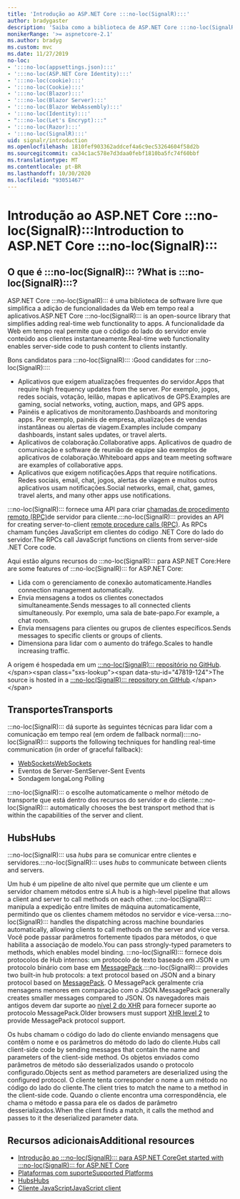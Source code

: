 ```yaml
---
title: 'Introdução ao ASP.NET Core :::no-loc(SignalR):::'
author: bradygaster
description: 'Saiba como a biblioteca de ASP.NET Core :::no-loc(SignalR)::: simplifica a adição de funcionalidades em tempo real aos aplicativos.'
monikerRange: '>= aspnetcore-2.1'
ms.author: bradyg
ms.custom: mvc
ms.date: 11/27/2019
no-loc:
- ':::no-loc(appsettings.json):::'
- ':::no-loc(ASP.NET Core Identity):::'
- ':::no-loc(cookie):::'
- ':::no-loc(Cookie):::'
- ':::no-loc(Blazor):::'
- ':::no-loc(Blazor Server):::'
- ':::no-loc(Blazor WebAssembly):::'
- ':::no-loc(Identity):::'
- ":::no-loc(Let's Encrypt):::"
- ':::no-loc(Razor):::'
- ':::no-loc(SignalR):::'
uid: signalr/introduction
ms.openlocfilehash: 1810fef903362addcef4a6c9ec53264604f58d2b
ms.sourcegitcommit: ca34c1ac578e7d3daa0febf1810ba5fc74f60bbf
ms.translationtype: MT
ms.contentlocale: pt-BR
ms.lasthandoff: 10/30/2020
ms.locfileid: "93051467"
---
```

# <a name="introduction-to-aspnet-core-no-locsignalr"></a><span data-ttu-id="47819-103">Introdução ao ASP.NET Core :::no-loc(SignalR):::</span><span class="sxs-lookup"><span data-stu-id="47819-103">Introduction to ASP.NET Core :::no-loc(SignalR):::</span></span>

## <a name="what-is-no-locsignalr"></a><span data-ttu-id="47819-104">O que é :::no-loc(SignalR)::: ?</span><span class="sxs-lookup"><span data-stu-id="47819-104">What is :::no-loc(SignalR):::?</span></span>

<span data-ttu-id="47819-105">ASP.NET Core :::no-loc(SignalR)::: é uma biblioteca de software livre que simplifica a adição de funcionalidades da Web em tempo real a aplicativos.</span><span class="sxs-lookup"><span data-stu-id="47819-105">ASP.NET Core :::no-loc(SignalR)::: is an open-source library that simplifies adding real-time web functionality to apps.</span></span> <span data-ttu-id="47819-106">A funcionalidade da Web em tempo real permite que o código do lado do servidor envie conteúdo aos clientes instantaneamente.</span><span class="sxs-lookup"><span data-stu-id="47819-106">Real-time web functionality enables server-side code to push content to clients instantly.</span></span>

<span data-ttu-id="47819-107">Bons candidatos para :::no-loc(SignalR)::: :</span><span class="sxs-lookup"><span data-stu-id="47819-107">Good candidates for :::no-loc(SignalR)::::</span></span>

* <span data-ttu-id="47819-108">Aplicativos que exigem atualizações frequentes do servidor.</span><span class="sxs-lookup"><span data-stu-id="47819-108">Apps that require high frequency updates from the server.</span></span> <span data-ttu-id="47819-109">Por exemplo, jogos, redes sociais, votação, leilão, mapas e aplicativos de GPS.</span><span class="sxs-lookup"><span data-stu-id="47819-109">Examples are gaming, social networks, voting, auction, maps, and GPS apps.</span></span>
* <span data-ttu-id="47819-110">Painéis e aplicativos de monitoramento.</span><span class="sxs-lookup"><span data-stu-id="47819-110">Dashboards and monitoring apps.</span></span> <span data-ttu-id="47819-111">Por exemplo, painéis de empresa, atualizações de vendas instantâneas ou alertas de viagem.</span><span class="sxs-lookup"><span data-stu-id="47819-111">Examples include company dashboards, instant sales updates, or travel alerts.</span></span>
* <span data-ttu-id="47819-112">Aplicativos de colaboração.</span><span class="sxs-lookup"><span data-stu-id="47819-112">Collaborative apps.</span></span> <span data-ttu-id="47819-113">Aplicativos de quadro de comunicação e software de reunião de equipe são exemplos de aplicativos de colaboração.</span><span class="sxs-lookup"><span data-stu-id="47819-113">Whiteboard apps and team meeting software are examples of collaborative apps.</span></span>
* <span data-ttu-id="47819-114">Aplicativos que exigem notificações.</span><span class="sxs-lookup"><span data-stu-id="47819-114">Apps that require notifications.</span></span> <span data-ttu-id="47819-115">Redes sociais, email, chat, jogos, alertas de viagem e muitos outros aplicativos usam notificações.</span><span class="sxs-lookup"><span data-stu-id="47819-115">Social networks, email, chat, games, travel alerts, and many other apps use notifications.</span></span>

<span data-ttu-id="47819-116">:::no-loc(SignalR)::: fornece uma API para criar [chamadas de procedimento remoto (RPC)](https://wikipedia.org/wiki/Remote_procedure_call)de servidor para cliente.</span><span class="sxs-lookup"><span data-stu-id="47819-116">:::no-loc(SignalR)::: provides an API for creating server-to-client [remote procedure calls (RPC)](https://wikipedia.org/wiki/Remote_procedure_call).</span></span> <span data-ttu-id="47819-117">As RPCs chamam funções JavaScript em clientes do código .NET Core do lado do servidor.</span><span class="sxs-lookup"><span data-stu-id="47819-117">The RPCs call JavaScript functions on clients from server-side .NET Core code.</span></span>

<span data-ttu-id="47819-118">Aqui estão alguns recursos do :::no-loc(SignalR)::: para ASP.NET Core:</span><span class="sxs-lookup"><span data-stu-id="47819-118">Here are some features of :::no-loc(SignalR)::: for ASP.NET Core:</span></span>

* <span data-ttu-id="47819-119">Lida com o gerenciamento de conexão automaticamente.</span><span class="sxs-lookup"><span data-stu-id="47819-119">Handles connection management automatically.</span></span>
* <span data-ttu-id="47819-120">Envia mensagens a todos os clientes conectados simultaneamente.</span><span class="sxs-lookup"><span data-stu-id="47819-120">Sends messages to all connected clients simultaneously.</span></span> <span data-ttu-id="47819-121">Por exemplo, uma sala de bate-papo.</span><span class="sxs-lookup"><span data-stu-id="47819-121">For example, a chat room.</span></span>
* <span data-ttu-id="47819-122">Envia mensagens para clientes ou grupos de clientes específicos.</span><span class="sxs-lookup"><span data-stu-id="47819-122">Sends messages to specific clients or groups of clients.</span></span>
* <span data-ttu-id="47819-123">Dimensiona para lidar com o aumento do tráfego.</span><span class="sxs-lookup"><span data-stu-id="47819-123">Scales to handle increasing traffic.</span></span>

<span data-ttu-id="47819-124">A origem é hospedada em um [ :::no-loc(SignalR)::: repositório no GitHub](https://github.com/dotnet/AspNetCore/tree/master/src/:::no-loc(SignalR):::).</span><span class="sxs-lookup"><span data-stu-id="47819-124">The source is hosted in a [:::no-loc(SignalR)::: repository on GitHub](https://github.com/dotnet/AspNetCore/tree/master/src/:::no-loc(SignalR):::).</span></span>

## <a name="transports"></a><span data-ttu-id="47819-125">Transportes</span><span class="sxs-lookup"><span data-stu-id="47819-125">Transports</span></span>

<span data-ttu-id="47819-126">:::no-loc(SignalR)::: dá suporte às seguintes técnicas para lidar com a comunicação em tempo real (em ordem de fallback normal):</span><span class="sxs-lookup"><span data-stu-id="47819-126">:::no-loc(SignalR)::: supports the following techniques for handling real-time communication (in order of graceful fallback):</span></span>

* [<span data-ttu-id="47819-127">WebSockets</span><span class="sxs-lookup"><span data-stu-id="47819-127">WebSockets</span></span>](https://tools.ietf.org/html/rfc7118)
* <span data-ttu-id="47819-128">Eventos de Server-Sent</span><span class="sxs-lookup"><span data-stu-id="47819-128">Server-Sent Events</span></span>
* <span data-ttu-id="47819-129">Sondagem longa</span><span class="sxs-lookup"><span data-stu-id="47819-129">Long Polling</span></span>

<span data-ttu-id="47819-130">:::no-loc(SignalR)::: o escolhe automaticamente o melhor método de transporte que está dentro dos recursos do servidor e do cliente.</span><span class="sxs-lookup"><span data-stu-id="47819-130">:::no-loc(SignalR)::: automatically chooses the best transport method that is within the capabilities of the server and client.</span></span>

## <a name="hubs"></a><span data-ttu-id="47819-131">Hubs</span><span class="sxs-lookup"><span data-stu-id="47819-131">Hubs</span></span>

<span data-ttu-id="47819-132">:::no-loc(SignalR)::: usa *hubs* para se comunicar entre clientes e servidores.</span><span class="sxs-lookup"><span data-stu-id="47819-132">:::no-loc(SignalR)::: uses *hubs* to communicate between clients and servers.</span></span>

<span data-ttu-id="47819-133">Um hub é um pipeline de alto nível que permite que um cliente e um servidor chamem métodos entre si.</span><span class="sxs-lookup"><span data-stu-id="47819-133">A hub is a high-level pipeline that allows a client and server to call methods on each other.</span></span> <span data-ttu-id="47819-134">:::no-loc(SignalR)::: manipula a expedição entre limites de máquina automaticamente, permitindo que os clientes chamem métodos no servidor e vice-versa.</span><span class="sxs-lookup"><span data-stu-id="47819-134">:::no-loc(SignalR)::: handles the dispatching across machine boundaries automatically, allowing clients to call methods on the server and vice versa.</span></span> <span data-ttu-id="47819-135">Você pode passar parâmetros fortemente tipados para métodos, o que habilita a associação de modelo.</span><span class="sxs-lookup"><span data-stu-id="47819-135">You can pass strongly-typed parameters to methods, which enables model binding.</span></span> <span data-ttu-id="47819-136">:::no-loc(SignalR)::: fornece dois protocolos de Hub internos: um protocolo de texto baseado em JSON e um protocolo binário com base em [MessagePack](https://msgpack.org/).</span><span class="sxs-lookup"><span data-stu-id="47819-136">:::no-loc(SignalR)::: provides two built-in hub protocols: a text protocol based on JSON and a binary protocol based on [MessagePack](https://msgpack.org/).</span></span>  <span data-ttu-id="47819-137">O MessagePack geralmente cria mensagens menores em comparação com o JSON.</span><span class="sxs-lookup"><span data-stu-id="47819-137">MessagePack generally creates smaller messages compared to JSON.</span></span> <span data-ttu-id="47819-138">Os navegadores mais antigos devem dar suporte ao [nível 2 do XHR](https://caniuse.com/#feat=xhr2) para fornecer suporte ao protocolo MessagePack.</span><span class="sxs-lookup"><span data-stu-id="47819-138">Older browsers must support [XHR level 2](https://caniuse.com/#feat=xhr2) to provide MessagePack protocol support.</span></span>

<span data-ttu-id="47819-139">Os hubs chamam o código do lado do cliente enviando mensagens que contêm o nome e os parâmetros do método do lado do cliente.</span><span class="sxs-lookup"><span data-stu-id="47819-139">Hubs call client-side code by sending messages that contain the name and parameters of the client-side method.</span></span> <span data-ttu-id="47819-140">Os objetos enviados como parâmetros de método são desserializados usando o protocolo configurado.</span><span class="sxs-lookup"><span data-stu-id="47819-140">Objects sent as method parameters are deserialized using the configured protocol.</span></span> <span data-ttu-id="47819-141">O cliente tenta corresponder o nome a um método no código do lado do cliente.</span><span class="sxs-lookup"><span data-stu-id="47819-141">The client tries to match the name to a method in the client-side code.</span></span> <span data-ttu-id="47819-142">Quando o cliente encontra uma correspondência, ele chama o método e passa para ele os dados de parâmetro desserializados.</span><span class="sxs-lookup"><span data-stu-id="47819-142">When the client finds a match, it calls the method and passes to it the deserialized parameter data.</span></span>

## <a name="additional-resources"></a><span data-ttu-id="47819-143">Recursos adicionais</span><span class="sxs-lookup"><span data-stu-id="47819-143">Additional resources</span></span>

* [<span data-ttu-id="47819-144">Introdução ao :::no-loc(SignalR)::: para ASP.NET Core</span><span class="sxs-lookup"><span data-stu-id="47819-144">Get started with :::no-loc(SignalR)::: for ASP.NET Core</span></span>](xref:tutorials/signalr)
* [<span data-ttu-id="47819-145">Plataformas com suporte</span><span class="sxs-lookup"><span data-stu-id="47819-145">Supported Platforms</span></span>](xref:signalr/supported-platforms)
* [<span data-ttu-id="47819-146">Hubs</span><span class="sxs-lookup"><span data-stu-id="47819-146">Hubs</span></span>](xref:signalr/hubs)
* [<span data-ttu-id="47819-147">Cliente JavaScript</span><span class="sxs-lookup"><span data-stu-id="47819-147">JavaScript client</span></span>](xref:signalr/javascript-client)
